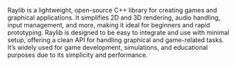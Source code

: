 Raylib is a lightweight, open-source C++ library for creating games and graphical applications. It simplifies 2D and 3D rendering, audio handling, input management, and more, making it ideal for beginners and rapid prototyping. Raylib is designed to be easy to integrate and use with minimal setup, offering a clean API for handling graphical and game-related tasks. It’s widely used for game development, simulations, and educational purposes due to its simplicity and performance.

